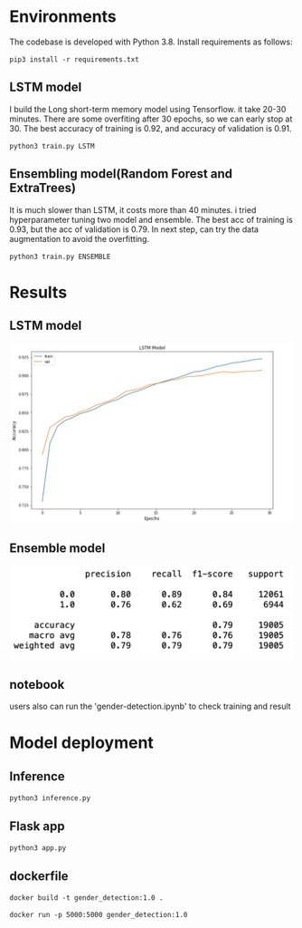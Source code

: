 # Environments
The codebase is developed with Python 3.8. Install requirements as follows:
```
pip3 install -r requirements.txt
```

## LSTM model
I build the Long short-term memory model using Tensorflow. it take 20-30 minutes. There are some overfiting after 30 epochs, so we can early stop at 30. The best accuracy of training is 0.92, and accuracy of validation is 0.91.
```
python3 train.py LSTM 
```

## Ensembling model(Random Forest and ExtraTrees)
It is much slower than LSTM, it costs more than 40 minutes. i tried hyperparameter tuning two model and ensemble. The best acc of training is 0.93, but the acc of validation is 0.79. In next step, can try the data augmentation to avoid the overfitting.
```
python3 train.py ENSEMBLE
```

# Results
## LSTM model
![LSTM](LSTM.jpg)

## Ensemble model
![ENSEMBLE](ENSEMBLE2.jpg)

## notebook
users also can run the 'gender-detection.ipynb' to check training and result 

# Model deployment
## Inference
```
python3 inference.py
```

## Flask app
```
python3 app.py
```

## dockerfile
```
docker build -t gender_detection:1.0 .
```

```
docker run -p 5000:5000 gender_detection:1.0
```



